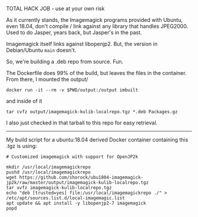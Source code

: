 TOTAL HACK JOB - use at your own risk

As it currently stands, the Imagemagick programs provided with Ubuntu, even 18.04, don't compile / link against any library that handles JPEG2000.  Used to do Jasper, years back, but Jasper's in the past.

Imagemagick itself links against libopenjp2. But, the version in Debian/Ubuntu `main` doesn't.

So, we're building a .deb repo from source.  Fun.

The Dockerfile does 99% of the build, but leaves the files in the container.  From there, I mounted the output/

`docker run -it --rm -v $PWD/output:/output imbuilt`

and inside of it

`tar cvfz output/imagemagick-kulib-localrepo.tgz *.deb Packages.gz`

I also just checked in that tarball to this repo for easy retrieval.

---

My build script for a ubuntu:18.04 derived Docker container containing this .tgz is using:

```
# Customized imagemagick with support for OpenJP2k

mkdir /usr/local/imagemagickrepo
pushd /usr/local/imagemagickrepo
wget https://github.com/shorock/ubu1804-imagemagick-jp2k/raw/master/output/imagemagick-kulib-localrepo.tgz
tar xvfz imagemagick-kulib-localrepo.tgz
echo "deb [trusted=yes] file:/usr/local/imagemagickrepo ./" > /etc/apt/sources.list.d/local-imagemagic.list
apt update && apt install -y libopenjp2-7 imagemagick
popd
```
